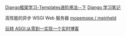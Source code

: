 [Django框架学习-Templates进阶用法--下](http://www.cnblogs.com/btchenguang/archive/2012/09/05/2672364.html)
[Django 学习笔记](http://www.cnblogs.com/btchenguang/category/408019.html)

高性能的异步 WSGI Web 服务器
[mopemope / meinheld](https://www.oschina.net/p/meinheld?fromerr=0nNYQD6L)


[玩转 ASGI:从零到一实现一个实时博客](http://blog.ernest.me/post/asgi-demonstration-realtime-blogging)
